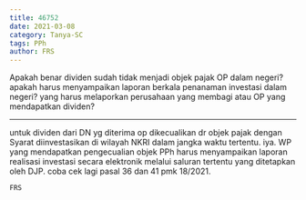 ```yaml
---
title: 46752
date: 2021-03-08
category: Tanya-SC
tags: PPh
author: FRS
---
```


Apakah benar dividen sudah tidak menjadi objek pajak OP dalam negeri? apakah harus menyampaikan laporan berkala penanaman investasi dalam negeri? yang harus melaporkan perusahaan yang membagi atau OP yang mendapatkan dividen?

---

untuk dividen dari DN yg diterima op dikecualikan dr objek pajak dengan Syarat diinvestasikan di wilayah NKRI dalam jangka waktu tertentu. iya. WP yang mendapatkan pengecualian objek PPh harus menyampaikan laporan realisasi investasi secara elektronik melalui saluran tertentu yang ditetapkan oleh DJP. coba cek lagi pasal 36 dan 41 pmk 18/2021.

`FRS`
